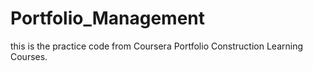 # Portfolio_Management
this is the practice code from Coursera Portfolio Construction Learning Courses. 
